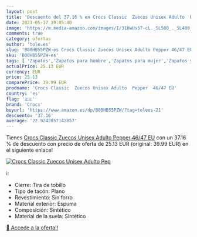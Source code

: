 ```yaml
---
layout: post
title: 'Descuento del 37.16 % en Crocs Classic  Zuecos Unisex Adulto  Pep'
date: 2021-05-17 19:05:40
image: 'https://m.media-amazon.com/images/I/31HwUs57-cL._SL500_._SL400_.jpg'
comments: true
category: ofertas
author: 'tole.es'
slug: 'B00HB55PZW-es Crocs Classic Zuecos Unisex Adulto Pepper 46/47 EU'
sku: 'B00HB55PZW-es'
tags: [ 'Zapatos','Zapatos para hombre','Zapatos para mujer','Zapatos y complementos','Zuecos de mujer','Zuecos y mules de mujer','Zuecos y mules para hombre','crocs','zuecos', ]
actualPrice: 25.13 EUR
currency: EUR
price: 25.13
comparePrice: 39.99 EUR
prodname: 'Crocs Classic  Zuecos Unisex Adulto  Pepper  46/47 EU'
country: 'es'
flag: '🇪🇸'
brand: 'Crocs'
buyurl: 'https://www.amazon.es/dp/B00HB55PZW/?tag=tolees-21'
descuento: '37.16'
average: '22.9242857142857'
---
```


Tienes [Crocs Classic  Zuecos Unisex Adulto  Pepper  46/47 EU](https://www.amazon.es/dp/B00HB55PZW/?tag=tolees-21) con un 37.16 % de descuento con precio de oferta de 25.13 EUR (original: 39.99 EUR) en el siguiente enlace!

[![Crocs Classic  Zuecos Unisex Adulto  Pep](https://m.media-amazon.com/images/I/31HwUs57-cL._SL500_._SL400_.jpg)](https://www.amazon.es/dp/B00HB55PZW/?tag=tolees-21)

ℹ️:

- Cierre: Tira de tobillo
- Tipo de tacón: Plano
- Revestimiento: Sin forro
- Material exterior: Espuma
- Composición: Sintético
- Material de la suela: Sintético

[🛒 Accede a la oferta!!](https://www.amazon.es/dp/B00HB55PZW/?tag=tolees-21)

